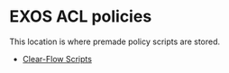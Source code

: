 # EXOS ACL policies
This location is where premade policy scripts are stored.

* [Clear-Flow Scripts](CLEAR-Flow)